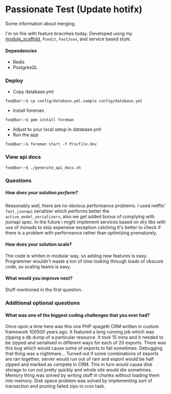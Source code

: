 # Passionate Test (Update hotifx)

Some information about merging.

I'm on fire with feature bracnhes today.
Developed using my [module_scaffold](https://github.com/AlexanderNosenko/module_scaffold), `Pundit`, `FastJson`, and service based style.

#### Dependencies
* Redis
* PostgresQL

### Deploy
* Copy database.yml
```console
foo@bar:~$ cp config/database.yml.sample config/database.yml
```
* Install foreman
```console
foo@bar:~$ gem install foreman
```
* Adjust to your local setup in database.yml
* Run the app
```console
foo@bar:~$ foreman start -f Procfile.dev
```
### View api docs
```console
foo@bar:~$ ./generate_api_docs.sh
```
### Questions
##### How does your solution perform?
Reasonably well, there are no obvious performance problems.
I used netflix' `fast_jsonapi` serializer which performs better the `active_model_serializers`, also we get added bonus of complying with jsonapi spec.
In the future i might implement services based on dry libs with use of monads to skip expensive exception catching
It's better to check if there is a problem with performance rather than optimizing prematurely.
#### How does your solution scale?
The code is whiten in modular way, so adding new features is easy. 
Programmer wouldn't waste a ton of time looking through loads of obscure code, so scaling teams is easy.

#### What would you improve next?
Stuff mentioned in the first question.

### Additional optional questions
#### What was one of the biggest coding challenges that you ever had?
Once upon a time here was this one PHP spagetti CRM written in custom framework 100500 years ago. 
It featured a long running job which was zipping a db dump of a particular resource. 
It took 15 mins and it needed to be zipped and serialised in different ways for each of 20 exports.
There was this bug which would cause some of exports to fail sometimes.
Debugging that thing was a nightmare...
Turned out if some combinations of exports are ran together, server would run out of ram and export would be half zipped and marked as compete in CRM.
This in turn would cause disk storage to run out pretty quickly and whole site would die sometimes.
Memory thing was solved by writing stuff in chunks without loading them into memory.
Disk space problem was solved by implementing sort of transaction and pruning failed zips in cron task.
